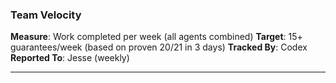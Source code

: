 ### Team Velocity

**Measure**: Work completed per week (all agents combined)
**Target**: 15+ guarantees/week (based on proven 20/21 in 3 days)
**Tracked By**: Codex
**Reported To**: Jesse (weekly)

---
